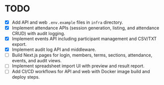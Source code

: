 # TODO

- [x] Add API and web `.env.example` files in `infra` directory.
- [x] Implement attendance APIs (session generation, listing, and attendance CRUD) with audit logging.
- [x] Implement events API including participant management and CSV/TXT export.
- [x] Implement audit log API and middleware.
- [ ] Build Next.js pages for login, members, terms, sections, attendance, events, and audit views.
- [ ] Implement spreadsheet import UI with preview and result report.
- [ ] Add CI/CD workflows for API and web with Docker image build and deploy steps.
